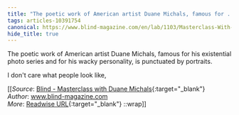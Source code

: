 ```yaml
---
title: "The poetic work of American artist Duane Michals, famous for ..."
tags: articles-10391754
canonical: https://www.blind-magazine.com/en/lab/1103/Masterclass-With-Duane-Michals
hide_title: true
---
```


The poetic work of American artist Duane Michals, famous for his existential photo series and for his wacky personality, is punctuated by portraits.

I don't care what people look like,


[[_Source_: [Blind - Masterclass with Duane Michals](https://www.blind-magazine.com/en/lab/1103/Masterclass-With-Duane-Michals){:target="_blank"}<br>
_Author_: www.blind-magazine.com<br>
_More_: [Readwise URL](https://readwise.io/open/212476762){:target="_blank"}
::wrap]]